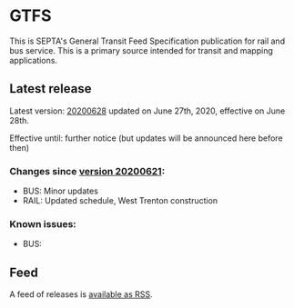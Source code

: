 # GTFS

This is SEPTA's General Transit Feed Specification publication for rail and bus service. This is a primary source intended for transit and mapping applications.

## Latest release
 
Latest version: [20200628](https://github.com/septadev/GTFS/releases/tag/v202006281) updated on June 27th, 2020, effective on June 28th.

Effective until: further notice (but updates will be announced here before then)

### Changes since [version 20200621](https://github.com/septadev/GTFS/releases/tag/v202006210): 
 
*  BUS:  Minor updates
*  RAIL: Updated schedule, West Trenton construction

### Known issues:

* BUS: 

## Feed

A feed of releases is [available as RSS](https://github.com/septadev/GTFS/releases.atom).


